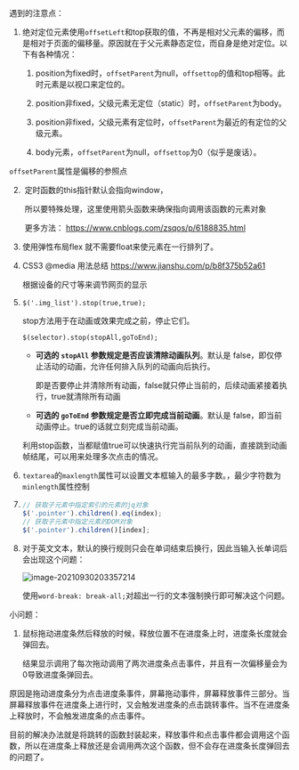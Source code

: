 

遇到的注意点：

1. 绝对定位元素使用`offsetLeft`和top获取的值，不再是相对父元素的偏移，而是相对于页面的偏移量。原因就在于父元素静态定位，而自身是绝对定位。以下有各种情况：

   1. position为fixed时，`offsetParent`为null，`offsettop`的值和top相等。此时元素是以视口来定位的。

   2. position非fixed，父级元素无定位（static）时，`offsetParent`为body。

   3. position非fixed，父级元素有定位时，`offsetParent`为最近的有定位的父级元素。

   4. body元素，`offsetParent`为null，`offsettop`为0（似乎是废话）。

`offsetParent`属性是偏移的参照点

2. ​    定时函数的this指针默认会指向window，

   ​    所以要特殊处理，这里使用箭头函数来确保指向调用该函数的元素对象

   ​    更多方法： https://www.cnblogs.com/zsqos/p/6188835.html



3. 使用弹性布局flex 就不需要float来使元素在一行排列了。

4. CSS3 @media 用法总结 https://www.jianshu.com/p/b8f375b52a61

   根据设备的尺寸等来调节网页的显示

5. `$('.img_list').stop(true,true);`

   stop方法用于在动画或效果完成之前，停止它们。

   ```
   $(selector).stop(stopAll,goToEnd);
   ```

   - **可选的 `stopAll` 参数规定是否应该清除动画队列**。默认是 false，即仅停止活动的动画，允许任何排入队列的动画向后执行。

     即是否要停止并清除所有动画，false就只停止当前的，后续动画紧接着执行，true就清除所有动画

   - **可选的 `goToEnd` 参数规定是否立即完成当前动画**。默认是 false，即当前动画停止。true的话就立刻完成当前动画。

   

   利用stop函数，当都赋值true可以快速执行完当前队列的动画，直接跳到动画帧结尾，可以用来处理多次点击的情况。



6. `textarea`的`maxlength`属性可以设置文本框输入的最多字数。，最少字符数为`minlength`属性控制



7. ```javascript
   // 获取子元素中指定索引的元素的jq对象
   $('.pointer').children().eq(index);
   // 获取子元素中指定元素的DOM对象
   $('.pointer').children()[index];
   ```

8. 对于英文文本，默认的换行规则只会在单词结束后换行，因此当输入长单词后会出现这个问题：

   ![image-20210930203357214](https://raw.githubusercontent.com/HealerL/Typora_img/main/images/image-20210930203357214.png)

   使用`word-break: break-all;`对超出一行的文本强制换行即可解决这个问题。



小问题：

1. 鼠标拖动进度条然后释放的时候，释放位置不在进度条上时，进度条长度就会弹回去。

   结果显示调用了每次拖动调用了两次进度条点击事件，并且有一次偏移量会为0导致进度条弹回去。



原因是拖动进度条分为点击进度条事件，屏幕拖动事件，屏幕释放事件三部分。当屏幕释放事件在进度条上进行时，又会触发进度条的点击跳转事件。当不在进度条上释放时，不会触发进度条的点击事件。

目前的解决办法就是将跳转的函数封装起来，释放事件和点击事件都会调用这个函数，所以在进度条上释放还是会调用两次这个函数，但不会存在进度条长度弹回去的问题了。









​	

